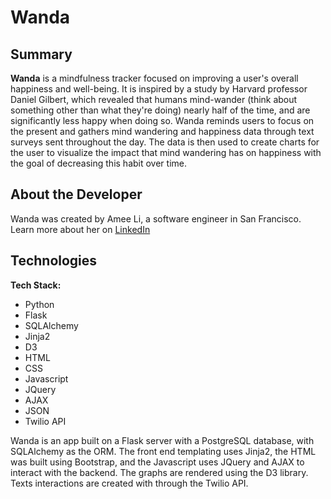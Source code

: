 # Wanda

## Summary

**Wanda** is a mindfulness tracker focused on improving a user's overall happiness and well-being.  It is inspired by a study by Harvard professor Daniel Gilbert, which revealed that humans mind-wander (think about something other than what they're doing) nearly half of the time, and  are significantly less happy when doing so. Wanda reminds users to focus on the present and gathers mind wandering and happiness data through text surveys sent throughout the day. The data is then used to create charts for the user to visualize the impact that mind wandering has on happiness with the goal of decreasing this habit over time.

## About the Developer

Wanda was created by Amee Li, a software engineer in San Francisco. Learn more about her on [LinkedIn](https://www.linkedin.com/in/ameeli/)

## Technologies

**Tech Stack:**

- Python
- Flask
- SQLAlchemy
- Jinja2
- D3
- HTML
- CSS
- Javascript
- JQuery
- AJAX
- JSON
- Twilio API

Wanda is an app built on a Flask server with a PostgreSQL database, with SQLAlchemy as the ORM. The front end templating uses Jinja2, the HTML was built using Bootstrap, and the Javascript uses JQuery and AJAX to interact with the backend. The graphs are rendered using the D3 library. Texts interactions are created with through the Twilio API.

